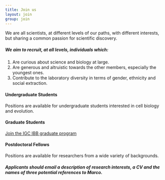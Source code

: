 ```yaml
---
title: Join us
layout: join
group: join
---
```


We are all scientists, at different levels of our paths, with different interests, but sharing a common passion for scientific discovery.

##### We aim to recruit, at all levels,  individuals which:

1. Are curious about science and biology at large.
2. Are generous and altruistic towards the other members, especially the youngest ones.
3. Contribute to the laboratory diversity in terms of gender, ethnicity and social extraction.


#### Undergraduate Students
Positions are available for undergraduate students interested in cell biology and evolution.

#### Graduate Students

[Join the IGC IBB graduate program](https://gulbenkian.pt/ciencia/training/phd-programmes/ibb/)

#### Postdoctoral Fellows
Positions are available for researchers from a wide variety of backgrounds.

##### Applicants should email a description of research interests, a CV and the names of three potential references to Marco.
